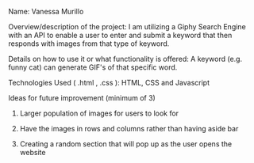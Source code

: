 Name: Vanessa Murillo   	

Overview/description of the project: I am utilizing a Giphy Search Engine with an API to enable a user to enter 
and submit a keyword that then responds with images from that type of keyword. 

Details on how to use it or what functionality is offered: 
A keyword (e.g. funny cat) can generate GIF's of that specific word. 

Technologies Used ( .html , .css ): HTML, CSS and Javascript

Ideas for future improvement (minimum of 3)
1. Larger population of images for users to look for

2. Have the images in rows and columns rather than having aside bar

3. Creating a random section that will pop up as the user opens the website


